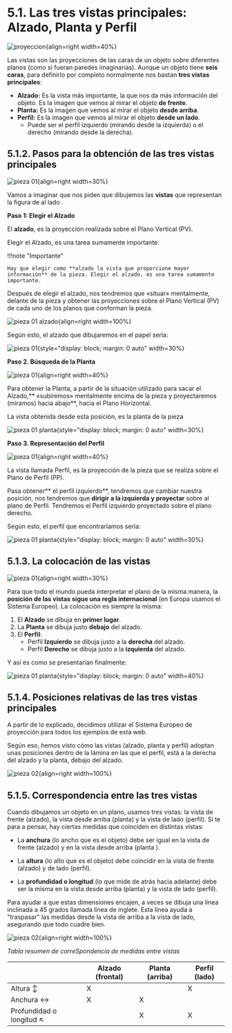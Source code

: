 # **5.1. Las tres vistas principales: Alzado, Planta y Perfil**

![proyeccion](./media/proyeccion.webp){align=right width=40%}


Las vistas son las proyecciones de las caras de un objeto sobre diferentes planos (como si fueran paredes imaginarias). Aunque un objeto tiene **seis caras**, para definirlo por completo normalmente nos bastan **tres vistas principales**:

*   **Alzado:** Es la vista más importante, la que nos da más información del objeto. Es la imagen que vemos al mirar el objeto **de frente**.
*   **Planta:** Es la imagen que vemos al mirar el objeto **desde arriba**.
*   **Perfil:** Es la imagen que vemos al mirar el objeto **desde un lado**. 
    *   Puede ser el perfil izquierdo (mirando desde la izquierda) o el derecho (mirando desde la derecha).
  

## **5.1.2. Pasos para la obtención de las tres vistas principales**

![pieza 01](./media/pieza01.webp){align=right width=30%}

Vamos a imaginar que nos piden que dibujemos las **vistas** que representan la figura de al lado .

**Paso 1: Elegir el Alzado**

El **alzado**, es la proyección realizada sobre el Plano Vertical (PV).

Elegir el Alzado, es una tarea sumamente importante. 




!!!note "Importante"

    Hay que elegir como **alzado la vista que proporcione mayor información** de la pieza. Elegir el alzado, es una tarea sumamente importante. 

Después de elegir el alzado, nos tendremos que «situar» mentalmente, delante de la pieza y obtener las proyecciones sobre el Plano Vertical (PV) de cada uno de los planos que conforman la pieza.

![pieza 01 alzado](./media/pieza01_alzado.png){align=right width=100%}

Según esto, el alzado que dibujaremos en el papel sería:

![pieza 01](./media/pieza01_alzado_plano.png){style="display: block; margin: 0 auto" width=30%}


**Paso 2. Búsqueda de la Planta**

![pieza 01](./media/pieza01_planta1.png){align=right width=40%}

Para obtener la Planta, a partir de la situación utilizado para sacar el Alzado,** «subiremos» mentalmente encima de la pieza y proyectaremos (miramos) hacia abajo**, hacia el Plano Horizontal.

La vista obtenida desde esta posición, es la planta de la pieza

![pieza 01 planta](./media/pieza01_planta_papel.png){style="display: block; margin: 0 auto" width=30%}

**Paso 3. Representación del Perfil**

![pieza 01](./media/pieza01_perfilizquierdo.webp){align=right width=40%}

La vista llamada Perfil, es la proyección de la pieza que se realiza sobre el Plano de Perfil (PP).

Pasa obtener** el perfil izquierdo**, tendremos que cambiar nuestra posición, nos tendremos que **dirigir a la izquierda y proyectar** sobre al plano de Perfil. Tendremos el Perfil izquierdo proyectado sobre el plano derecho.

Según esto, el perfil que encontraríamos sería:

![pieza 01 planta](./media/pieza01_perfilizquierdo_papel.png){style="display: block; margin: 0 auto" width=30%}



## **5.1.3. La colocación de las vistas**

![pieza 01](./media/pieza01_vistas.webp){align=right width=30%}

Para que todo el mundo pueda interpretar el plano de la misma manera, la **posición de las vistas sigue una regla internacional** (en Europa usamos el Sistema Europeo). La colocación es siempre la misma:

1.  El **Alzado** se dibuja en **primer lugar**.
2.  La **Planta** se dibuja justo **debajo** del alzado.
3.  El **Perfil**:
    * Perfil **Izquierdo** se dibuja justo a la **derecha** del alzado.
    * Perfil **Derecho** se dibuja justo a la **izquierda** del alzado.

Y así es como se presentarían finalmente:

![pieza 01 planta](./media/pieza01_vistas.png){style="display: block; margin: 0 auto" width=40%}

## **5.1.4. Posiciones relativas de las tres vistas principales**

A partir de lo explicado, decidimos utilizar el Sistema Europeo de proyección para todos los ejemplos de esta web.

Según eso, hemos visto cómo las vistas (alzado, planta y perfil) adoptan unas posiciones dentro de la lámina en las que el perfil, está a la derecha del alzado y la planta, debajo del alzado.

![pieza 02](./media/pieza02_vistas.png){align=right width=100%}

   
## **5.1.5. Correspondencia entre las tres vistas**

Cuando dibujamos un objeto en un plano, usamos tres vistas: la vista de frente (alzado), la vista desde arriba (planta) y la vista de lado (perfil). Si te para a pensar, hay ciertas medidas que coinciden en distintas vistas:

* La **anchura** (lo ancho que es el objeto) debe ser igual en la vista de frente (alzado) y en la vista desde arriba (planta ).

* La **altura** (lo alto que es el objeto) debe coincidir en la vista de frente (alzado) y de lado (perfil).

* La **profundidad o longitud** (lo que mide de atrás hacia adelante) debe ser la misma en la vista desde arriba (planta) y la vista de lado (perfil).

Para ayudar a que estas dimensiones encajen, a veces se dibuja una línea inclinada a 45 grados llamada línea de inglete. Esta línea ayuda a "traspasar" las medidas desde la vista de arriba a la vista de lado, asegurando que todo cuadre bien.

![pieza 02](./media/pieza02.jpg){align=right width=100%}

*Tabla resumen de correSpondencia de medidas entre vistas*  

|                                | **Alzado** (frontal) | **Planta** (arriba) | **Perfil** (lado) |
|--------------------------------|----------------------|---------------------|-------------------|
| Altura   :arrow_up_down:       | X                    |                     | X                 |
| Anchura :left_right_arrow:     | X                    | X                   |                   |
| Profundidad o longitud :arrow_upper_left: |                      | X                   | X                 |